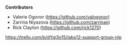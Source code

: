 **Contributors**

- Valerie Ogonor (https://github.com/valogonor)
- Zarrina Niyazova (https://github.com/zarrinan)
- Rick Clayton (https://github.com/rick1270)

https://trello.com/b/dYqi3o15/labs12-support-group-nlp
